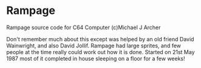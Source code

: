 # Rampage
Rampage source code for C64 Computer
(c)Michael J Archer

Don't remember much about this except was helped by an old friend David Wainwright, and also David Jollif.
Rampage had large sprites, and few people at the time really could work out how it is done.
Started on 21st May 1987 most of it completed in house sleeping on a floor for a few weeks!
